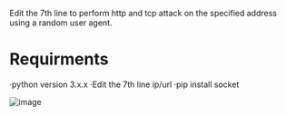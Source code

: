 Edit the 7th line to perform http and tcp attack on the specified address using a random user agent.

# Requirments

·python version 3.x.x
·Edit the 7th line ip/url
·pip install socket

![image](https://github.com/EironeMarian/rainddos/assets/102454358/d44ec01c-4744-4171-955b-c8617ac8a6eb)

